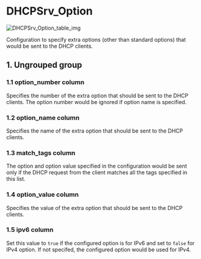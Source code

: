 # DHCPSrv_Option

![DHCPSrv_Option_table_img](http://www.plantuml.com/plantuml/img/0UC07Fz0StHXSdHrRMmAT6zdPNHePN8WUmfZR65pSo14I4DGNrDbSdPbSWfZR65pSo14I4DGKt9sNqzmT6blRWfz2aH8Gr1JSdPVJt1qQMzk83mjTIqWH4X3K5zJPN9sPN8AQ6baPI1ZQN9ZR6KAQ6baPI1jPMrYPN9p2cnbPsLkP21oQMTeT0fZRsvqQMvrRtCWR6bkPI0j83nYFdDqSczkPpmlOZuWScLcPN9bRcDb2cHlT7HbP21iQMvb82qWF6a-TsLXQpmlQJuWScLcPN9bRcDb2cLkP6nbPsLkP0f0PMvaTMri)

Configuration to specify extra options (other than standard options) that would
be sent to the DHCP clients.

## 1. Ungrouped group

### 1.1 option_number column

Specifies the number of the extra option that should be sent to the DHCP
clients. The option number would be ignored if option name is specified.

### 1.2 option_name column

Specifies the name of the extra option that should be sent to the DHCP clients.

### 1.3 match_tags column

The option and option value specified in the configuration would be sent only if
the DHCP request from the client matches all the tags specified in this list.

### 1.4 option_value column

Specifies the value of the extra option that should be sent to the DHCP clients.

### 1.5 ipv6 column

Set this value to `true` if the configured option is for IPv6 and set to `false`
for IPv4 option. If not specifed, the configured option would be used for IPv4.

